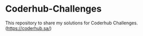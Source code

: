 # Coderhub-Challenges
This repository to share my solutions for Coderhub Challenges. (https://coderhub.sa/)
